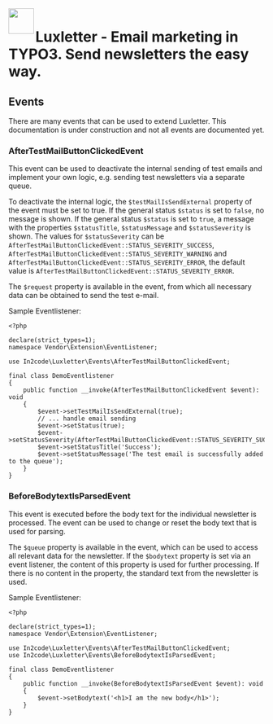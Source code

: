 <img align="left" src="../../Resources/Public/Icons/lux.svg" width="50" />

# Luxletter - Email marketing in TYPO3. Send newsletters the easy way.

## Events

There are many events that can be used to extend Luxletter.
This documentation is under construction and not all events are documented yet.

### AfterTestMailButtonClickedEvent

This event can be used to deactivate the internal sending of test emails and implement your own logic, e.g. sending test newsletters via a separate queue.

To deactivate the internal logic, the `$testMailIsSendExternal` property of the event must be set to true.
If the general status `$status` is set to `false`, no message is shown.
If the general status `$status` is set to `true`, a message with the properties `$statusTitle`, `$statusMessage` and `$statusSeverity` is shown.
The values for `$statusSeverity` can be `AfterTestMailButtonClickedEvent::STATUS_SEVERITY_SUCCESS`, `AfterTestMailButtonClickedEvent::STATUS_SEVERITY_WARNING` and `AfterTestMailButtonClickedEvent::STATUS_SEVERITY_ERROR`, the default value is `AfterTestMailButtonClickedEvent::STATUS_SEVERITY_ERROR`.

The `$request` property is available in the event, from which all necessary data can be obtained to send the test e-mail.

Sample Eventlistener:

```
<?php

declare(strict_types=1);
namespace Vendor\Extension\EventListener;

use In2code\Luxletter\Events\AfterTestMailButtonClickedEvent;

final class DemoEventlistener
{
    public function __invoke(AfterTestMailButtonClickedEvent $event): void
    {
        $event->setTestMailIsSendExternal(true);
        // ... handle email sending
        $event->setStatus(true);
        $event->setStatusSeverity(AfterTestMailButtonClickedEvent::STATUS_SEVERITY_SUCCESS);
        $event->setStatusTitle('Success');
        $event->setStatusMessage('The test email is successfully added to the queue');
    }
}
```

### BeforeBodytextIsParsedEvent

This event is executed before the body text for the individual newsletter is processed. The event can be used to change or reset the body text that is used for parsing.

The `$queue` property is available in the event, which can be used to access all relevant data for the newsletter.
If the `$bodytext` property is set via an event listener, the content of this property is used for further processing. If there is no content in the property, the standard text from the newsletter is used.

Sample Eventlistener:

```
<?php

declare(strict_types=1);
namespace Vendor\Extension\EventListener;

use In2code\Luxletter\Events\AfterTestMailButtonClickedEvent;
use In2code\Luxletter\Events\BeforeBodytextIsParsedEvent;

final class DemoEventlistener
{
    public function __invoke(BeforeBodytextIsParsedEvent $event): void
    {
        $event->setBodytext('<h1>I am the new body</h1>');
    }
}

```
